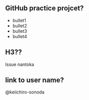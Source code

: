 ## GitHub practice projcet?


- bullet1
- bullet2
- bullet3
- bullet4


## H3??


Issue nantoka


## link to user name?


@keiichiro-sonoda